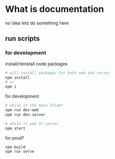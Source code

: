 # What is documentation

no idea lets do something here

## run scripts

### for development 

install/reinstall node packages
```sh
# will install packages for both web and server
npm install
# or
npm i
```

for development 
```sh
# while in the main folder
npm run dev-web
npm run dev-server

# while in web or server
npm start
```

for prod?
```sh
npm build
npm run serve
```